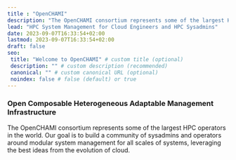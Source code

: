 ```yaml
---
title : "OpenCHAMI"
description: "The OpenCHAMI consortium represents some of the largest HPC operators in the world.  Our goal is to build a community of sysadmins and operators around modular system management for all scales of systems, leveraging the best ideas from the evolution of cloud."
lead: "HPC System Management for Cloud Engineers and HPC Sysadmins"
date: 2023-09-07T16:33:54+02:00
lastmod: 2023-09-07T16:33:54+02:00
draft: false
seo:
 title: "Welcome to OpenCHAMI" # custom title (optional)
 description: "" # custom description (recommended)
 canonical: "" # custom canonical URL (optional)
 noindex: false # false (default) or true
---
```


### Open Composable Heterogeneous Adaptable Management Infrastructure

The OpenCHAMI consortium represents some of the largest HPC operators in the world.  Our goal is to build a community of sysadmins and operators around modular system management for all scales of systems, leveraging the best ideas from the evolution of cloud.